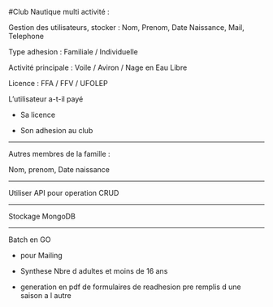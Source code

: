 #Club Nautique multi activité :

Gestion des utilisateurs, stocker : Nom, Prenom, Date Naissance, Mail, Telephone

Type adhesion : Familiale / Individuelle

Activité principale : Voile / Aviron / Nage en Eau Libre

Licence : FFA / FFV / UFOLEP

L’utilisateur a-t-il payé

- Sa licence

- Son adhesion au club

---
Autres membres de la famille :

Nom, prenom, Date naissance

---
Utiliser API pour operation CRUD

---

Stockage MongoDB

---
Batch en GO

- pour Mailing

- Synthese Nbre d adultes et moins de 16 ans

- generation en pdf de formulaires de readhesion pre remplis d une saison a l autre